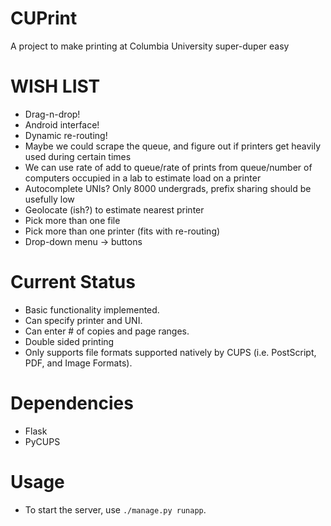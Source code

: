 # CUPrint

A project to make printing at Columbia University super-duper easy

# WISH LIST

 - Drag-n-drop!
 - Android interface!
 - Dynamic re-routing!
 - Maybe we could scrape the queue, and figure out if printers get heavily used during certain times
 - We can use rate of add to queue/rate of prints from queue/number of computers occupied in a lab to estimate load on a printer
 - Autocomplete UNIs? Only 8000 undergrads, prefix sharing should be usefully low
 - Geolocate (ish?) to estimate nearest printer
 - Pick more than one file
 - Pick more than one printer (fits with re-routing)
 - Drop-down menu -> buttons

# Current Status

 - Basic functionality implemented. 
 - Can specify printer and UNI.
 - Can enter # of copies and page ranges.
 - Double sided printing
 - Only supports file formats supported natively by CUPS 
   (i.e. PostScript, PDF, and Image Formats).

# Dependencies
 - Flask
 - PyCUPS

# Usage

 - To start the server, use `./manage.py runapp`. 
